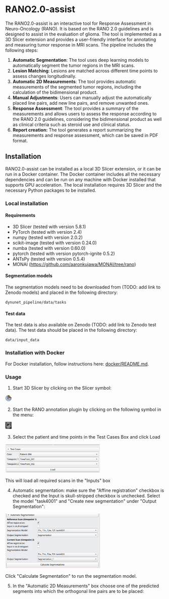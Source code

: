# RANO2.0-assist

The RANO2.0-assist is an interactive tool for Response Assessment in Neuro-Oncology (RANO). It is based on the RANO 2.0
guidelines and is designed to assist in the evaluation of glioma. The tool is implemented as a 3D Slicer extension and
provides a user-friendly interface for annotating and measuring tumor response in MRI scans. The pipeline includes
the following steps:
1. **Automatic Segmentation**: The tool uses deep learning models to automatically segment the tumor regions in the MRI scans.
2. **Lesion Matching**: Lesions are matched across different time points to assess changes longitudinally.
2. **Automatic 2D Measurements**: The tool provides automatic measurements of the segmented tumor regions, including
   the calculation of the bidimensional product.
3. **Manual Adjustments**: Users can manually adjust the automatically placed line pairs, add new line pairs, and
   remove unwanted ones.
4. **Response Assessment**: The tool provides a summary of the measurements and allows users to assess the response
   according to the RANO 2.0 guidelines, considering the bidimensional product as well as clinical criteria such as 
   steroid use and clinical status.
5. **Report creation:** The tool generates a report summarizing the measurements and response assessment, which can be 
   saved in PDF format.

## Installation
RANO2.0-assist can be installed as a local 3D Slicer extension, or it can be run in a Docker container. The Docker
container includes all the necessary dependencies and can be run on any machine with Docker installed that supports
GPU acceleration. The local installation requires 3D Slicer and the necessary Python packages to be installed.

### Local installation

#### Requirements
- 3D Slicer (tested with version 5.8.1)
- PyTorch (tested with version 2.4)
- numpy (tested with version 2.0.2)
- scikit-image (tested with version 0.24.0)
- numba (tested with version 0.60.0)
- pytorch (tested with version pytorch-ignite 0.5.2)
- ANTsPy (tested with version 0.5.4)
- MONAI (https://github.com/aaronkujawa/MONAI/tree/rano)


#### Segmentation models
The segmentation models need to be downloaded from (TODO: add link to Zenodo models) and placed in the following directory:
```
dynunet_pipeline/data/tasks
```

#### Test data
The test data is also available on Zenodo (TODO: add link to Zenodo test data). The test data should be placed in the
following directory:
```
data/input_data
```

### Installation with Docker
For Docker installation, follow instructions here: [docker/README.md](docker/README.md).


### Usage
1. Start 3D Slicer by clicking on the Slicer symbol: 
<img src="_static/SlicerWatermark.png" alt="drawing" width="20"/>

2. Start the RANO annotation plugin by clicking on the following symbol in the menu:
<img src="_static/RANO.png" alt="drawing" width="20"/>

3. Select the patient and time points in the Test Cases Box and click Load

<img src="_static/testCasesBox.png" alt="drawing" width="300"/>

This will load all required scans in the "Inputs" box

4. Automatic segmentation: make sure the "Affine registration" checkbox is checked
and the Input is skull-stripped checkbox is unchecked. Select the model "task4001" and
"Create new segmentation" under "Output Segmentation":

<img src="_static/autoSegBox.png" alt="drawing" width="300"/>

Click "Calculate Segmentation" to run the segmentation model.

5. In the "Automatic 2D Measurements" box choose one of the predicted segments
into which the orthogonal line pairs are to be placed: